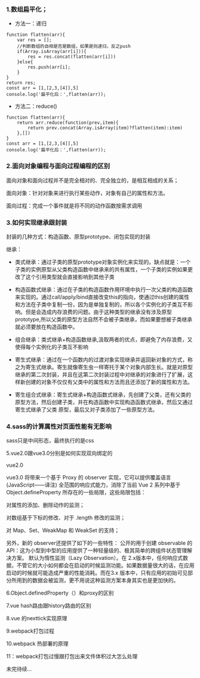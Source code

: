 ### 1.数组扁平化；
* 方法一：递归
```
function flatten(arr){
	var res = [];
	//判断数组的自相是否是数组，如果是则递归，反之push
	if(Array.isArray(arr[i])){
	    res = res.concat(flatten(arr[i]))
	}else{
	    res.push(arr[i];
	}
}
return res;
const arr = [1,[2,3,[4]],5]
console.log('扁平化后：',flatten(arr));

```
* 方法二：reduce()
```
function flatten(arr){
	return arr.reduce(function(prev,item){
		return prev.concat(Array.isArray(item)?flatten(item):item)
	},[])
}
const arr = [1,[2,3,[4]],5]
console.log('扁平化后：',flatten(arr));

```

### 2.面向对象编程与面向过程编程的区别

面向对象和面向过程并不是完全相对的、完全独立的，是相互相成的关系；

面向对象：针对对象来进行执行某些动作，对象有自己的属性和方法。

面向过程：完成一个事件就是将不同的动作函数按需求调用

### 3.如何实现继承跟封装

封装的几种方式：构造函数、原型prototype、闭包实现的封装

继承：
* 类式继承：通过子类的原型prototype对象实例化来实现的。缺点就是：一个子类的实例原型从父类构造函数中继承来的共有属性，一个子类的实例如果更改了这个引用类型就会直接影响到其他子类

* 构造函数式继承：通过在子类的构造函数作用环境中执行一次父类的构造函数来实现的。通过call/apply/bind直接改变this的指向，使通过this创建的属性和方法在子类中复制一份，因为是单独复制的，所以各个实例化的子类互不影响。但是会造成内存浪费的问题。由于这种类型的继承没有涉及原型prototype,所以父类的原型方法自然不会被子类继承，而如果要想被子类继承就必须要放在构造函数中。

* 组合继承：类式继承+构造函数继承,汲取两者的优点，即避免了内存浪费，又使得每个实例化的子类互不影响

* 寄生式继承：通过在一个函数内的过渡对象实现继承并返回新对象的方式，称之为寄生式继承。寄生就像寄生虫一样寄托于某个对象内部生长。就是对原型继承的第二次封装，并且在这第二次封装过程中对继承的对象进行了扩展，这样新创建的对象不仅仅有父类中的属性和方法而且还添加了新的属性和方法。

* 寄生组合式继承：寄生式继承+构造函数式继承，先创建了父类，还有父类的原型方法，然后创建子类，并在构造函数中实现构造函数式继承，然后又通过寄生式继承了父类 原型，最后又对子类添加了一些原型方法。


### 4.sass的计算属性对页面性能有无影响

sass只是中间形态，最终执行的是css

5.vue2.0跟vue3.0分别是如何实现双向绑定的

vue2.0 

vue3.0 将带来一个基于 Proxy 的 observer 实现，它可以提供覆盖语言 (JavaScript——译注) 全范围的响应式能力，消除了当前 Vue 2 系列中基于 Object.defineProperty 所存在的一些局限，这些局限包括：

对属性的添加、删除动作的监测；

对数组基于下标的修改、对于 .length 修改的监测；

对 Map、Set、WeakMap 和 WeakSet 的支持；

另外，新的 observer还提供了如下的一些特性：
公开的用于创建 observable 的 API：这为小型到中型的应用提供了一种轻量级的、极其简单的跨组件状态管理解决方案。
默认为惰性监测（Lazy Observation）。在 2.x版本中，任何响应式数据，不管它的大小如何都会在启动的时候监测功能。如果数据量很大的话，在应用启动的时候就可能造成严重的性能消耗。而在3.x 版本中，只有应用的初始可见部分所用到的数据会被监测，更不用说这种监测方案本身其实也是更加快的。

6.Object.definedProperty（）和proxy的区别

7.vue hash路由跟history路由的区别

8.vue 的nexttick实现原理

9.webpack打包过程

10.webpack 热部署的原理

11：webpack打包过慢跟打包出来文件体积过大怎么处理

未完待续...
